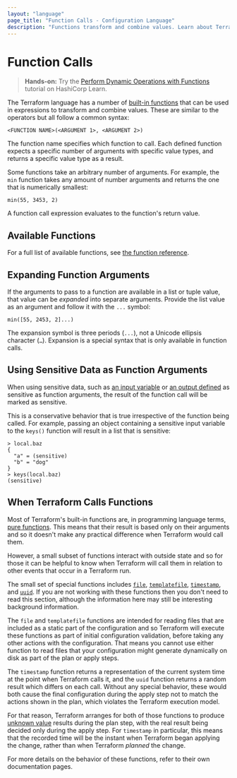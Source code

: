 ```yaml
---
layout: "language"
page_title: "Function Calls - Configuration Language"
description: "Functions transform and combine values. Learn about Terraform's built-in functions."
---
```


# Function Calls

> **Hands-on:** Try the [Perform Dynamic Operations with Functions](https://learn.hashicorp.com/tutorials/terraform/functions?in=terraform/configuration-language&utm_source=WEBSITE&utm_medium=WEB_IO&utm_offer=ARTICLE_PAGE&utm_content=DOCS) tutorial on HashiCorp Learn.

The Terraform language has a number of
[built-in functions](/docs/language/functions/index.html) that can be used
in expressions to transform and combine values. These
are similar to the operators but all follow a common syntax:

```hcl
<FUNCTION NAME>(<ARGUMENT 1>, <ARGUMENT 2>)
```

The function name specifies which function to call. Each defined function
expects a specific number of arguments with specific value types, and returns a
specific value type as a result.

Some functions take an arbitrary number of arguments. For example, the `min`
function takes any amount of number arguments and returns the one that is
numerically smallest:

```hcl
min(55, 3453, 2)
```

A function call expression evaluates to the function's return value.

## Available Functions

For a full list of available functions, see
[the function reference](/docs/language/functions/index.html).

## Expanding Function Arguments

If the arguments to pass to a function are available in a list or tuple value,
that value can be _expanded_ into separate arguments. Provide the list value as
an argument and follow it with the `...` symbol:

```hcl
min([55, 2453, 2]...)
```

The expansion symbol is three periods (`...`), not a Unicode ellipsis character
(`…`). Expansion is a special syntax that is only available in function calls.

## Using Sensitive Data as Function Arguments

When using sensitive data, such as [an input variable](https://www.terraform.io/docs/language/values/variables.html#suppressing-values-in-cli-output)
or [an output defined](https://www.terraform.io/docs/language/values/outputs.html#sensitive-suppressing-values-in-cli-output) as sensitive
as function arguments, the result of the function call will be marked as sensitive.

This is a conservative behavior that is true irrespective of the function being
called. For example, passing an object containing a sensitive input variable to
the `keys()` function will result in a list that is sensitive:

```shell
> local.baz
{
  "a" = (sensitive)
  "b" = "dog"
}
> keys(local.baz)
(sensitive)
```

## When Terraform Calls Functions

Most of Terraform's built-in functions are, in programming language terms,
[pure functions](https://en.wikipedia.org/wiki/Pure_function). This means that
their result is based only on their arguments and so it doesn't make any
practical difference when Terraform would call them.

However, a small subset of functions interact with outside state and so for
those it can be helpful to know when Terraform will call them in relation to
other events that occur in a Terraform run.

The small set of special functions includes
[`file`](/docs/language/functions/file.html),
[`templatefile`](/docs/language/functions/templatefile.html),
[`timestamp`](/docs/language/functions/timestamp.html),
and [`uuid`](/docs/language/functions/uuid.html).
If you are not working with these functions then you don't need
to read this section, although the information here may still be interesting
background information.

The `file` and `templatefile` functions are intended for reading files that
are included as a static part of the configuration and so Terraform will
execute these functions as part of initial configuration validation, before
taking any other actions with the configuration. That means you cannot use
either function to read files that your configuration might generate
dynamically on disk as part of the plan or apply steps.

The `timestamp` function returns a representation of the current system time
at the point when Terraform calls it, and the `uuid` function returns a random
result which differs on each call. Without any special behavior, these would
both cause the final configuration during the apply step not to match the
actions shown in the plan, which violates the Terraform execution model.

For that reason, Terraform arranges for both of those functions to produce
[unknown value](references.html#values-not-yet-known) results during the
plan step, with the real result being decided only during the apply step.
For `timestamp` in particular, this means that the recorded time will be
the instant when Terraform began applying the change, rather than when
Terraform _planned_ the change.

For more details on the behavior of these functions, refer to their own
documentation pages.
